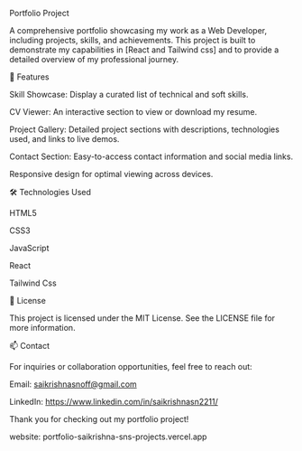 Portfolio Project

A comprehensive portfolio showcasing my work as a Web Developer, including projects, skills, and achievements. This project is built to demonstrate my capabilities in [React and Tailwind css] and to provide a detailed overview of my professional journey.

🚀 Features

Skill Showcase: Display a curated list of technical and soft skills.

CV Viewer: An interactive section to view or download my resume.

Project Gallery: Detailed project sections with descriptions, technologies used, and links to live demos.

Contact Section: Easy-to-access contact information and social media links.

Responsive design for optimal viewing across devices.



🛠️ Technologies Used

HTML5

CSS3

JavaScript

React

Tailwind Css


📄 License

This project is licensed under the MIT License. See the LICENSE file for more information.

📫 Contact

For inquiries or collaboration opportunities, feel free to reach out:

Email: saikrishnasnoff@gmail.com

LinkedIn: https://www.linkedin.com/in/saikrishnasn2211/

Thank you for checking out my portfolio project!

website: portfolio-saikrishna-sns-projects.vercel.app
